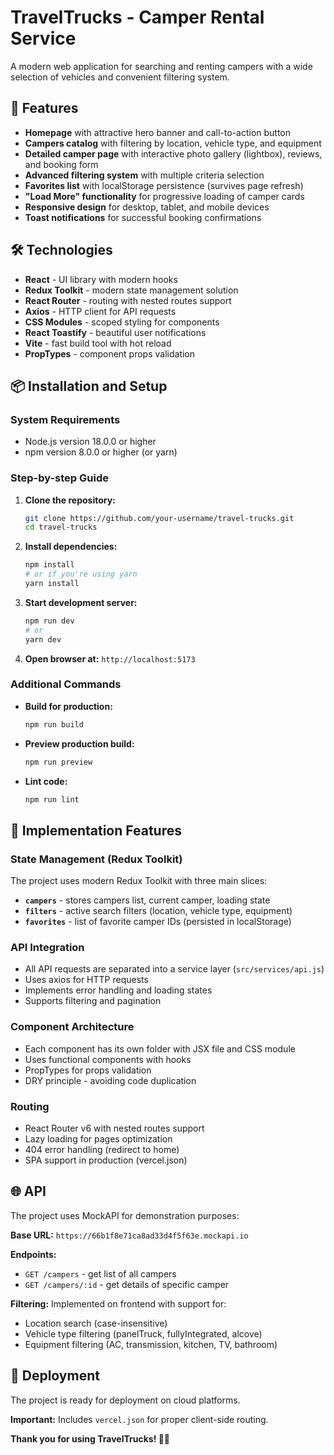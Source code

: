 # TravelTrucks - Camper Rental Service

A modern web application for searching and renting campers with a wide selection of vehicles and convenient filtering system.

## 🚀 Features

- **Homepage** with attractive hero banner and call-to-action button
- **Campers catalog** with filtering by location, vehicle type, and equipment
- **Detailed camper page** with interactive photo gallery (lightbox), reviews, and booking form
- **Advanced filtering system** with multiple criteria selection
- **Favorites list** with localStorage persistence (survives page refresh)
- **"Load More" functionality** for progressive loading of camper cards
- **Responsive design** for desktop, tablet, and mobile devices
- **Toast notifications** for successful booking confirmations

## 🛠 Technologies

- **React** - UI library with modern hooks
- **Redux Toolkit** - modern state management solution
- **React Router** - routing with nested routes support
- **Axios** - HTTP client for API requests
- **CSS Modules** - scoped styling for components
- **React Toastify** - beautiful user notifications
- **Vite** - fast build tool with hot reload
- **PropTypes** - component props validation

## 📦 Installation and Setup

### System Requirements

- Node.js version 18.0.0 or higher
- npm version 8.0.0 or higher (or yarn)

### Step-by-step Guide

1. **Clone the repository:**

   ```bash
   git clone https://github.com/your-username/travel-trucks.git
   cd travel-trucks
   ```

2. **Install dependencies:**

   ```bash
   npm install
   # or if you're using yarn
   yarn install
   ```

3. **Start development server:**

   ```bash
   npm run dev
   # or
   yarn dev
   ```

4. **Open browser at:** `http://localhost:5173`

### Additional Commands

- **Build for production:**

  ```bash
  npm run build
  ```

- **Preview production build:**

  ```bash
  npm run preview
  ```

- **Lint code:**
  ```bash
  npm run lint
  ```

## 🎯 Implementation Features

### State Management (Redux Toolkit)

The project uses modern Redux Toolkit with three main slices:

- **`campers`** - stores campers list, current camper, loading state
- **`filters`** - active search filters (location, vehicle type, equipment)
- **`favorites`** - list of favorite camper IDs (persisted in localStorage)

### API Integration

- All API requests are separated into a service layer (`src/services/api.js`)
- Uses axios for HTTP requests
- Implements error handling and loading states
- Supports filtering and pagination

### Component Architecture

- Each component has its own folder with JSX file and CSS module
- Uses functional components with hooks
- PropTypes for props validation
- DRY principle - avoiding code duplication

### Routing

- React Router v6 with nested routes support
- Lazy loading for pages optimization
- 404 error handling (redirect to home)
- SPA support in production (vercel.json)

## 🌐 API

The project uses MockAPI for demonstration purposes:

**Base URL:** `https://66b1f8e71ca8ad33d4f5f63e.mockapi.io`

**Endpoints:**

- `GET /campers` - get list of all campers
- `GET /campers/:id` - get details of specific camper

**Filtering:** Implemented on frontend with support for:

- Location search (case-insensitive)
- Vehicle type filtering (panelTruck, fullyIntegrated, alcove)
- Equipment filtering (AC, transmission, kitchen, TV, bathroom)

## 🚀 Deployment

The project is ready for deployment on cloud platforms.

**Important:** Includes `vercel.json` for proper client-side routing.

**Thank you for using TravelTrucks! 🚐✨**

